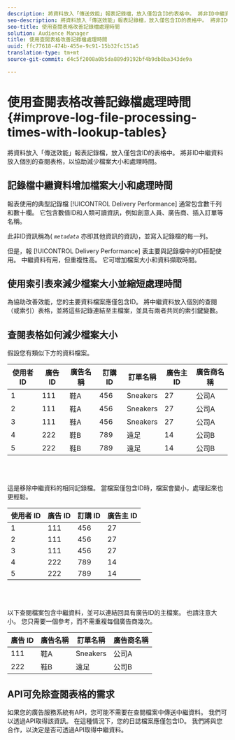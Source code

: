 ```yaml
---
description: 將資料放入「傳送效能」報表記錄檔，放入僅包含ID的表格中。 將非ID中繼資料放入個別的查閱表格，以協助減少檔案大小和處理時間。
seo-description: 將資料放入「傳送效能」報表記錄檔，放入僅包含ID的表格中。 將非ID中繼資料放入個別的查閱表格，以協助減少檔案大小和處理時間。
seo-title: 使用查閱表格改善記錄檔處理時間
solution: Audience Manager
title: 使用查閱表格改善記錄檔處理時間
uuid: ffc77618-474b-455e-9c91-15b32fc151a5
translation-type: tm+mt
source-git-commit: d4c5f2008a0b5da889d9192bf4b9db8ba343de9a

---
```



# 使用查閱表格改善記錄檔處理時間{#improve-log-file-processing-times-with-lookup-tables}

將資料放入「傳送效能」報表記錄檔，放入僅包含ID的表格中。 將非ID中繼資料放入個別的查閱表格，以協助減少檔案大小和處理時間。

<!-- 

c_lookup_tables.xml

 -->

## 記錄檔中繼資料增加檔案大小和處理時間

報表使用的典型記錄檔 [!UICONTROL Delivery Performance] 通常包含數千列和數十欄。 它包含數值ID和人類可讀資訊，例如創意人員、廣告商、插入訂單等名稱。

此非ID資訊稱為( *`metadata`* 亦即其他資訊的資訊)，並寫入記錄檔的每一列。

但是，報 [!UICONTROL Delivery Performance] 表主要與記錄檔中的ID搭配使用。 中繼資料有用，但重複性高。 它可增加檔案大小和資料擷取時間。

## 使用索引表來減少檔案大小並縮短處理時間

為協助改善效能，您的主要資料檔案應僅包含ID。 將中繼資料放入個別的查閱（或索引）表格，並將這些記錄連結至主檔案，並具有兩者共同的索引鍵變數。

## 查閱表格如何減少檔案大小

假設您有類似下方的資料檔案。

| 使用者 ID | 廣告 ID | 廣告名稱 | 訂購 ID | 訂單名稱 | 廣告主 ID | 廣告商名稱 |
|---|---|---|---|---|---|---|
| 1 | 111 | 鞋A | 456 | Sneakers | 27 | 公司A |
| 2 | 111 | 鞋A | 456 | Sneakers | 27 | 公司A |
| 3 | 111 | 鞋A | 456 | Sneakers | 27 | 公司A |
| 4 | 222 | 鞋B | 789 | 遠足 | 14 | 公司B |
| 5 | 222 | 鞋B | 789 | 遠足 | 14 | 公司B |

<br> 

這是移除中繼資料的相同記錄檔。 當檔案僅包含ID時，檔案會變小，處理起來也更輕鬆。

| 使用者 ID | 廣告 ID | 訂購 ID | 廣告主 ID |
|---|---|---|---|
| 1 | 111 | 456 | 27 |
| 2 | 111 | 456 | 27 |
| 3 | 111 | 456 | 27 |
| 4 | 222 | 789 | 14 |
| 5 | 222 | 789 | 14 |

<br> 

以下查閱檔案包含中繼資料，並可以連結回具有廣告ID的主檔案。 也請注意大小。 您只需要一個參考，而不需重複每個廣告商幾次。

| 廣告 ID | 廣告名稱 | 訂單名稱 | 廣告商名稱 |
|---|---|---|---|
| 111 | 鞋A | Sneakers | 公司A |
| 222 | 鞋B | 遠足 | 公司B |

## API可免除查閱表格的需求

如果您的廣告服務系統有API，您可能不需要在查閱檔案中傳送中繼資料。 我們可以透過API取得該資訊。 在這種情況下，您的日誌檔案應僅包含ID。 我們將與您合作，以決定是否可透過API取得中繼資料。